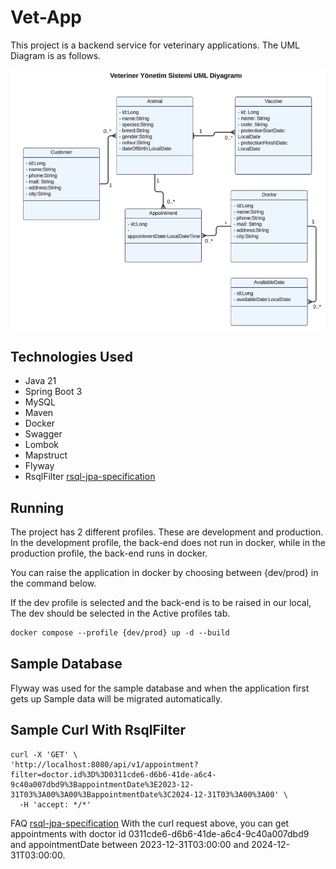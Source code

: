 # Vet-App

This project is a backend service for veterinary applications.
The UML Diagram is as follows.

![img.png](img.png)

## Technologies Used

- Java 21
- Spring Boot 3
- MySQL
- Maven
- Docker
- Swagger
- Lombok
- Mapstruct
- Flyway
- RsqlFilter  [rsql-jpa-specification
  ](https://github.com/perplexhub/rsql-jpa-specification)

## Running

The project has 2 different profiles. These are development and production.
In the development profile, the back-end does not run in docker, while in the production profile, the back-end runs in
docker.

You can raise the application in docker by choosing between {dev/prod} in the command below.

If the dev profile is selected and the back-end is to be raised in our local,
The dev should be selected in the Active profiles tab.

``` dockerfile
docker compose --profile {dev/prod} up -d --build
```

## Sample Database

Flyway was used for the sample database and when the application first gets up Sample data will be migrated
automatically.

## Sample Curl With RsqlFilter

```
curl -X 'GET' \
'http://localhost:8080/api/v1/appointment?filter=doctor.id%3D%3D0311cde6-d6b6-41de-a6c4-9c40a007dbd9%3BappointmentDate%3E2023-12-31T03%3A00%3A00%3BappointmentDate%3C2024-12-31T03%3A00%3A00' \
  -H 'accept: */*'
```

FAQ [rsql-jpa-specification](https://github.com/perplexhub/rsql-jpa-specification)
With the curl request above, you can get appointments with doctor id 0311cde6-d6b6-41de-a6c4-9c40a007dbd9 and
appointmentDate between 2023-12-31T03:00:00 and 2024-12-31T03:00:00.